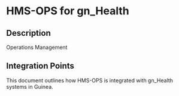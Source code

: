 # HMS-OPS for gn_Health

## Description

Operations Management

## Integration Points

This document outlines how HMS-OPS is integrated with gn_Health systems in Guinea.
